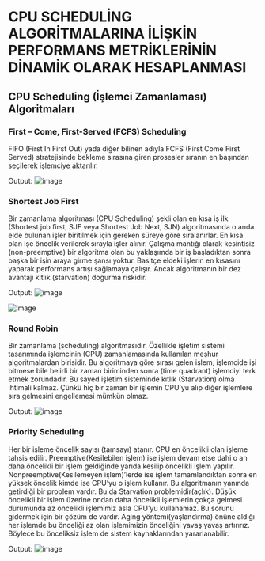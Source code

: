 # CPU SCHEDULİNG ALGORİTMALARINA İLİŞKİN PERFORMANS METRİKLERİNİN DİNAMİK OLARAK HESAPLANMASI                                                                          
                                                                          
## CPU Scheduling (İşlemci Zamanlaması) Algoritmaları

### First – Come, First-Served (FCFS) Scheduling 
FIFO (First In First Out) yada diğer bilinen adıyla FCFS (First Come First Served) stratejisinde bekleme sırasına giren
prosesler sıranın en başından seçilerek işlemciye aktarılır.

Output:
![image](https://user-images.githubusercontent.com/93208734/207586929-6db57f88-041d-4f61-ad2d-a52e29fb6be1.png)


### Shortest Job First
Bir zamanlama algoritması (CPU Scheduling) şekli olan en kısa iş ilk (Shortest job first, SJF veya Shortest Job Next, SJN) algoritmasında
o anda elde bulunan işler biritilmek için gereken süreye göre sıralanırlar. En kısa olan işe öncelik verilerek sırayla işler alınır.
Çalışma mantığı olarak kesintisiz (non-preemptive) bir algoritma olan bu yaklaşımda bir iş başladıktan sonra başka bir işin araya girme şansı yoktur. 
Basitçe eldeki işlerin en kısasını yaparak performans artışı sağlamaya çalışır. Ancak algoritmanın bir dez avantajı kıtlık (starvation) doğurma riskidir.

Output:
![image](https://user-images.githubusercontent.com/93208734/207587328-ea32251c-afd2-485d-bd3a-5ffcf80618bf.png)

![image](https://user-images.githubusercontent.com/93208734/207587351-bbbc3fb4-7c0d-46e0-8b2e-d89f7e3ef2a3.png)


### Round Robin
Bir zamanlama (scheduling) algoritmasıdır. Özellikle işletim sistemi tasarımında işlemcinin (CPU) zamanlamasında kullanılan meşhur algoritmalardan birisidir.
Bu algoritmaya göre sırası gelen işlem, işlemcide işi bitmese bile belirli bir zaman biriminden sonra (time quadrant) işlemciyi terk etmek zorundadır.
Bu sayed işletim sisteminde kıtlık (Starvation) olma ihtimali kalmaz. Çünkü hiç bir zaman bir işlemin CPU’yu alıp diğer işlemlere sıra gelmesini engellemesi mümkün olmaz.

Output:
![image](https://user-images.githubusercontent.com/93208734/207587627-939bbdbd-4da4-47db-9828-8601c3f395a6.png)


### Priority Scheduling
Her bir işleme öncelik sayısı (tamsayı) atanır. CPU en öncelikli olan işleme tahsis edilir.
Preemptive(Kesilebilen işlem) ise işlem devam etse dahi o an daha öncelikli bir işlem geldiğinde yarıda kesilip öncelikli işlem yapılır.
Nonpreemptive(Kesilemeyen işlem)’lerde ise işlem tamamlandıktan sonra en yüksek öncelik kimde ise CPU’yu o işlem kullanır.
Bu algoritmanın yanında getirdiği bir problem vardır. Bu da Starvation problemidir(açlık). Düşük öncelikli bir işlem üzerine ondan daha öncelikli 
işlemlerin çokça gelmesi durumunda az öncelikli işlemimiz asla CPU’yu kullanamaz. Bu sorunu gidermek için bir çözüm de vardır.
Aging yöntemi(yaşlandırma) önüne aldığı her işlemde bu önceliği az olan işlemimizin önceliğini yavaş yavaş artırırız. Böylece bu önceliksiz 
işlem de sistem kaynaklarından yararlanabilir.

Output:
![image](https://user-images.githubusercontent.com/93208734/207587744-0c8b278f-d5e4-4caa-8016-ad63f8cb604a.png)


